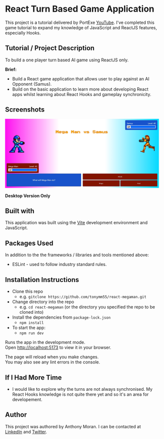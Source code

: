 # React Turn Based Game Application

This project is a tutorial delivered by PortExe [YouTube](https://www.youtube.com/watch?v=r7Z7R25spkE). I've completed this game tutorial to expand my knowledge of JavaScript and ReactJS features, especially Hooks.

## Tutorial / Project Description 

To build a one player turn based AI game using ReactJS only.

**Brief:**
* Build a React game application that allows user to play against an AI Opponent (Samus).
* Build on the basic application to learn more about developing React apps whilst learning about React Hooks and gameplay synchronicity.

## Screenshots

![Desktop](public/assets/MegamanVsSamus.png)

**Desktop Version Only**

## Built with

This application was built using the [Vite](https://vitejs.dev/) development environment and JavaScript.

## Packages Used

In addition to the the frameworks / libraries and tools mentioned above:

* ESLint - used to follow industry standard rules.

## Installation Instructions

* Clone this repo
  * e.g. `gitclone https://github.com/tonymm55/react-megaman.git`
* Change directory into the repo
  * e.g. `cd react-megaman` (or the directory you specified the repo to be cloned into)
* Install the dependencies from `package-lock.json`
  * `npm install`
* To start the app:
  * `npm run dev`

Runs the app in the development mode.\
Open [http://localhost:5173](http://localhost:5173) to view it in your browser.

The page will reload when you make changes.\
You may also see any lint errors in the console.

## If I Had More Time

* I would like to explore why the turns are not always synchronised. My React Hooks knowledge is not quite there yet and so it's an area for developement.

## Author

This project was authored by Anthony Moran. I can be contacted at [LinkedIn](linkedin.com/in/anthonymmoran) and [Twitter](https://twitter.com/TonyMCodes).
